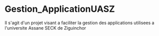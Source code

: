 # Gestion_ApplicationUASZ
Il s'agit d'un projet visant a faciliter la gestion des applications utilisees a l'universite Assane SECK de Ziguinchor
